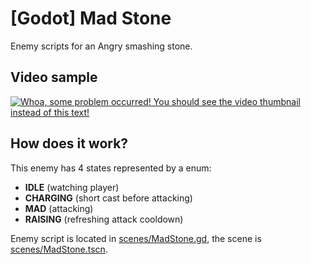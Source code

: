 # [Godot] Mad Stone
Enemy scripts for an Angry smashing stone.

## Video sample
[![Whoa, some problem occurred! You should see the video thumbnail instead of this text!](http://img.youtube.com/vi/jn_XwXac9Go/0.jpg)](http://www.youtube.com/watch?v=jn_XwXac9Go)

## How does it work?
This enemy has 4 states represented by a enum:
 - **IDLE** (watching player)
 - **CHARGING** (short cast before attacking)
 - **MAD** (attacking)
 - **RAISING** (refreshing attack cooldown)

Enemy script is located in [scenes/MadStone.gd](scenes/MadStone.gd), the scene is [scenes/MadStone.tscn](scenes/MadStone.tscn).